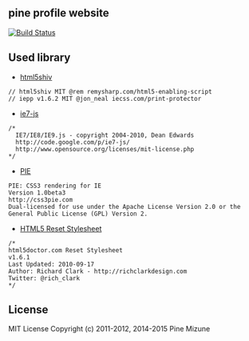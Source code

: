 pine profile website
--------------------

[![Build Status](https://drone.io/github.com/pine613/profile-website/status.png)](https://drone.io/github.com/pine613/profile-website/latest)

## Used library

- [html5shiv](https://github.com/aFarkas/html5shiv)
```
// html5shiv MIT @rem remysharp.com/html5-enabling-script
// iepp v1.6.2 MIT @jon_neal iecss.com/print-protector
```

- [ie7-js](https://code.google.com/p/ie7-js/)
```
/*
  IE7/IE8/IE9.js - copyright 2004-2010, Dean Edwards
  http://code.google.com/p/ie7-js/
  http://www.opensource.org/licenses/mit-license.php
*/
```

- [PIE](http://css3pie.com)
```
PIE: CSS3 rendering for IE
Version 1.0beta3
http://css3pie.com
Dual-licensed for use under the Apache License Version 2.0 or the General Public License (GPL) Version 2.
```

- [HTML5 Reset Stylesheet](http://css3pie.com/)
```
/* 
html5doctor.com Reset Stylesheet
v1.6.1
Last Updated: 2010-09-17
Author: Richard Clark - http://richclarkdesign.com 
Twitter: @rich_clark
*/
```

## License
MIT License
Copyright (c) 2011-2012, 2014-2015 Pine Mizune
